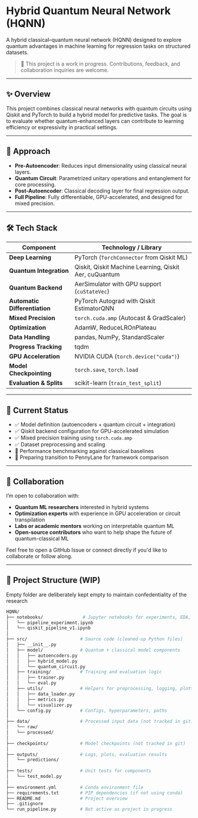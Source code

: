 # Hybrid Quantum Neural Network (HQNN)

A hybrid classical–quantum neural network (HQNN) designed to explore quantum advantages in machine learning for regression tasks on structured datasets.

> 🚧 This project is a work in progress. Contributions, feedback, and collaboration inquiries are welcome.

---

## ✨ Overview

This project combines classical neural networks with quantum circuits using Qiskit and PyTorch to build a hybrid model for predictive tasks. The goal is to evaluate whether quantum-enhanced layers can contribute to learning efficiency or expressivity in practical settings.

---

## 🧠 Approach

- **Pre-Autoencoder**: Reduces input dimensionality using classical neural layers.
- **Quantum Circuit**: Parametrized unitary operations and entanglement for core processing.
- **Post-Autoencoder**: Classical decoding layer for final regression output.
- **Full Pipeline**: Fully differentiable, GPU-accelerated, and designed for mixed precision.

---

## 🛠 Tech Stack

| **Component**             | **Technology / Library**                                |
|---------------------------|----------------------------------------------------------|
| **Deep Learning**         | PyTorch (`TorchConnector` from Qiskit ML)               |
| **Quantum Integration**   | Qiskit, Qiskit Machine Learning, Qiskit Aer, cuQuantum   |
| **Quantum Backend**       | AerSimulator with GPU support (`cuStateVec`)            |
| **Automatic Differentiation** | PyTorch Autograd with Qiskit EstimatorQNN        |
| **Mixed Precision**       | `torch.cuda.amp` (Autocast & GradScaler)                |
| **Optimization**          | AdamW, ReduceLROnPlateau                                 |
| **Data Handling**         | pandas, NumPy, StandardScaler                            |
| **Progress Tracking**     | tqdm                                                     |
| **GPU Acceleration**      | NVIDIA CUDA (`torch.device("cuda")`)                    |
| **Model Checkpointing**   | `torch.save`, `torch.load`                              |
| **Evaluation & Splits**   | scikit-learn (`train_test_split`)                       |


---

## 🔧 Current Status

- ✅ Model definition (autoencoders + quantum circuit + integration)
- ✅ Qiskit backend configuration for GPU-accelerated simulation
- ✅ Mixed precision training using `torch.cuda.amp`
- ✅ Dataset preprocessing and scaling
- 🚧 Performance benchmarking against classical baselines
- 🚧 Preparing transition to PennyLane for framework comparison

---

## 💬 Collaboration

I’m open to collaboration with:

- **Quantum ML researchers** interested in hybrid systems
- **Optimization experts** with experience in GPU acceleration or circuit transpilation
- **Labs or academic mentors** working on interpretable quantum ML
- **Open-source contributors** who want to help shape the future of quantum-classical ML

Feel free to open a GitHub Issue or connect directly if you'd like to collaborate or follow along.

---

## 📁 Project Structure (WIP)

Empty folder are deliberately kept empty to maintain confedentiality of the research

```bash
HQNN/
├── notebooks/               # Jupyter notebooks for experiments, EDA, prototyping
│   └── pipeline_experiment.ipynb
│   └── qiskit_pipeline_v1.ipynb
│
├── src/                    # Source code (cleaned-up Python files)
│   ├── __init__.py
│   ├── model/              # Quantum + classical model components
│   │   ├── autoencoders.py
│   │   ├── hybrid_model.py
│   │   └── quantum_circuit.py
│   ├── training/           # Training and evaluation logic
│   │   ├── trainer.py
│   │   └── eval.py
│   ├── utils/              # Helpers for preprocessing, logging, plotting
│   │   ├── data_loader.py
│   │   ├── metrics.py
│   │   └── visualizer.py
│   └── config.py           # Configs, hyperparameters, paths
│
├── data/                   # Processed input data (not tracked in git)
│   └── raw/            
│   └── processed/
│
├── checkpoints/            # Model checkpoints (not tracked in git)
│
├── outputs/                # Logs, plots, evaluation results
│   └── predictions/
│
├── tests/                  # Unit tests for components
│   └── test_model.py
│
├── environment.yml         # Conda environment file
├── requirements.txt        # PIP dependencies (if not using conda)
├── README.md               # Project overview
├── .gitignore
└── run_pipeline.py         # Not active as project in progress


